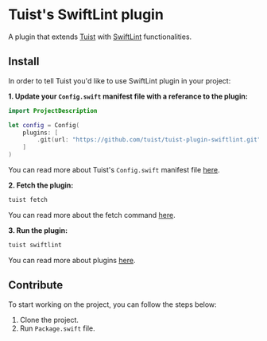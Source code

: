 # Tuist's SwiftLint plugin

A plugin that extends [Tuist](https://github.com/tuist/tuist) with [SwiftLint](https://github.com/realm/SwiftLint) functionalities.

## Install

In order to tell Tuist you'd like to use SwiftLint plugin in your project:

**1. Update your `Config.swift` manifest file with a referance to the plugin:**

```swift
import ProjectDescription

let config = Config(
    plugins: [
        .git(url: "https://github.com/tuist/tuist-plugin-swiftlint.git", tag: "0.0.1"),
    ]
)
```

You can read more about Tuist's `Config.swift` manifest file [here](https://docs.tuist.io/manifests/config).

**2. Fetch the plugin:**

```bash
tuist fetch
```

You can read more about the fetch command [here](https://docs.tuist.io/commands/dependencies).

**3. Run the plugin:**

```bash
tuist swiftlint
```

You can read more about plugins [here](https://docs.tuist.io/plugins/using-plugins).

## Contribute

To start working on the project, you can follow the steps below:
1. Clone the project.
2. Run `Package.swift` file. 
